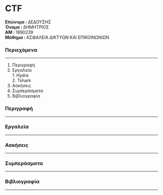 # CTF
<b> Επώνυμο : </b> ΔΕΔΟΥΣΗΣ <br> 
<b> Όνομα : </b>  ΔΗΜΗΤΡΙΟΣ <br>
<b>  ΑΜ : </b> 1890239 <br>
<b> Μάθημα : </b> ΑΣΦΑΛΕΙΑ ΔΙΚΤΥΩΝ ΚΑΙ ΕΠΙΚΟΙΝΩΝΙΩΝ

### Περιεχόμενα  
  ---
  1. Περιγραφή <br>
  2. Εργαλεία <br>
    1. Hydra  <br>
    2. Tshark
  4. Ασκήσεις <br>
  5. Συμπεράσματα  <br>
  6. Βιβλιογραφία <br>
  

### Περιγραφή
  ---
### Εργαλεία
  ---
### Ασκήσεις
  ---
### Συμπεράσματα
  ---
### Βιβλιογραφία
  ---
  
